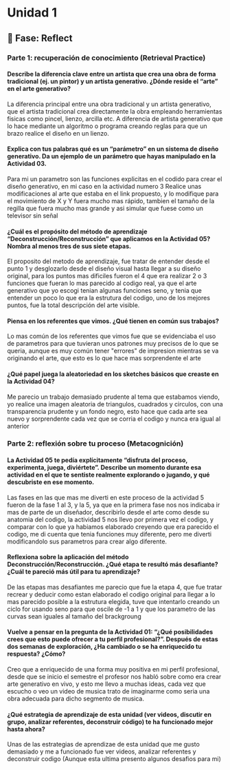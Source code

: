 # Unidad 1

## 🤔 Fase: Reflect

### Parte 1: recuperación de conocimiento (Retrieval Practice)

#### Describe la diferencia clave entre un artista que crea una obra de forma tradicional (ej. un pintor) y un artista generativo. ¿Dónde reside el “arte” en el arte generativo?

La diferencia principal entre una obra tradicional y un artista generativo, que el artista tradicional crea directamente la obra empleando herramientas fisicas como pincel, lienzo, arcilla etc. A diferencia de artista generativo que lo hace mediante un algoritmo o programa creando reglas para que un brazo realice el diseño en un lienzo.

#### Explica con tus palabras qué es un “parámetro” en un sistema de diseño generativo. Da un ejemplo de un parámetro que hayas manipulado en la Actividad 03.

Para mi un parametro son las funciones explicitas en el codido para crear el diseño generativo, en mi caso en la actividad numero 3 Realice unas modificaciones al arte que estaba en el link propuesto, y lo modifique para el movimiento de X y Y fuera mucho mas rápido, tambien el tamaño de la regilla que fuera mucho mas grande y asi simular que fuese como un televisor sin señal 

#### ¿Cuál es el propósito del método de aprendizaje “Deconstrucción/Reconstrucción” que aplicamos en la Actividad 05? Nombra al menos tres de sus siete etapas.

El proposito del metodo de aprendizaje, fue tratar de entender desde el punto 1 y desglozarlo desde el diseño visual hasta llegar a su diseño original, para los puntos mas dificiles fueron el 4 que era realizar 2 o 3 funciones que fueran lo mas parecido al codigo real, ya que el arte generativo que yo escogi tenian algunas funciones seno, y tenia que entender un poco lo que era la estrutura del codigo, uno de los mejores puntos, fue la total descripción del arte visible.

#### Piensa en los referentes que vimos. ¿Qué tienen en común sus trabajos?

Lo mas común de los referentes que vimos fue que se evidenciaba el uso de parametros para que tuvieran unos patrones muy precisos de lo que se queria, aunque es muy común tener "errores" de impresion mientras se va originando el arte, que esto es lo que hace mas sorprendente el arte 

#### ¿Qué papel juega la aleatoriedad en los sketches básicos que creaste en la Actividad 04?

Me parecio un trabajo demasiado prudente al tema que estabamos viendo, yo realice una imagen aleatoria de triangulos, cuadrados y circulos, con una transparencia prudente y un fondo negro, esto hace que cada arte sea nuevo y sorprendente cada vez que se corria el codigo y nunca era igual al anterior 

### Parte 2: reflexión sobre tu proceso (Metacognición)

#### La Actividad 05 te pedía explícitamente “disfruta del proceso, experimenta, juega, diviértete”. Describe un momento durante esa actividad en el que te sentiste realmente explorando o jugando, y qué descubriste en ese momento.

Las fases en las que mas me diverti en este proceso de la actividad 5 fueron de la fase 1 al 3, y la 5, ya que en la primera fase nos nos indicaba ir mas de parte de un diseñador, describirlo desde el arte como desde su anatomia del codigo, la actividad 5 nos llevo por primera vez el codigo, y comparar con lo que ya habiamos elaborado creyendo que era parecido el codigo, me di cuenta que tenia funciones muy diferente, pero me diverti modificandolo sus parametros para crear algo diferente. 

#### Reflexiona sobre la aplicación del método Deconstrucción/Reconstrucción. ¿Qué etapa te resultó más desafiante? ¿Cuál te pareció más útil para tu aprendizaje?

De las etapas mas desafiantes me parecio que fue la etapa 4, que fue tratar recrear y deducir como estan elaborado el codigo original para llegar a lo mas parecido posible a la estrutura elegida, tuve que intentarlo creando un ciclo for usando seno para que oscile de -1 a 1 y que los parametro de las curvas sean iguales al tamaño del brackgroung

#### Vuelve a pensar en la pregunta de la Actividad 01: “¿Qué posibilidades crees que esto puede ofrecer a tu perfil profesional?”. Después de estas dos semanas de exploración, ¿Ha cambiado o se ha enriquecido tu respuesta? ¿Cómo?

Creo que a enriquecido de una forma muy positiva en mi perfil profesional, desde que se inicio el semestre el profesor nos habló sobre como era crear arte generativo en vivo, y esto me llevo a muchas ideas, cada vez que escucho o veo un video de musica trato de imaginarme como seria una obra adecuada para dicho segmento de musica.

#### ¿Qué estrategia de aprendizaje de esta unidad (ver videos, discutir en grupo, analizar referentes, deconstruir código) te ha funcionado mejor hasta ahora?

Unas de las estrategias de aprendizae de esta unidad que me gusto demasiado y me a funcionado fue ver videos, analizar referentes y deconstruir codigo (Aunque esta ultima presento algunos desafios para mi)
